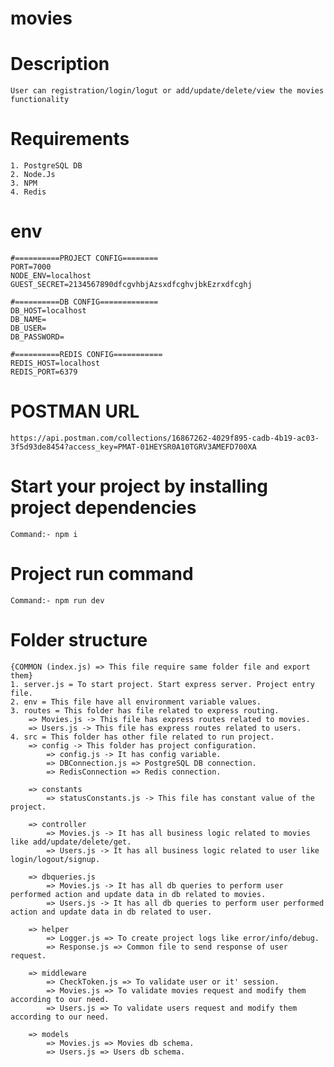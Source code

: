 # movies
# Description
    User can registration/login/logut or add/update/delete/view the movies functionality
# Requirements
    1. PostgreSQL DB
    2. Node.Js
    3. NPM
    4. Redis
# env
    #==========PROJECT CONFIG========
    PORT=7000
    NODE_ENV=localhost
    GUEST_SECRET=2134567890dfcgvhbjAzsxdfcghvjbkEzrxdfcghj

    #==========DB CONFIG=============
    DB_HOST=localhost
    DB_NAME=
    DB_USER=
    DB_PASSWORD=

    #==========REDIS CONFIG===========
    REDIS_HOST=localhost
    REDIS_PORT=6379
# POSTMAN URL
    https://api.postman.com/collections/16867262-4029f895-cadb-4b19-ac03-3f5d93de8454?access_key=PMAT-01HEYSR0A10TGRV3AMEFD700XA
# Start your project by installing project dependencies 
    Command:- npm i
# Project run command
    Command:- npm run dev
# Folder structure
    {COMMON (index.js) => This file require same folder file and export them}
    1. server.js = To start project. Start express server. Project entry file.
    2. env = This file have all environment variable values.
    3. routes = This folder has file related to express routing.
        => Movies.js -> This file has express routes related to movies.
        => Users.js -> This file has express routes related to users.
    4. src = This folder has other file related to run project.
        => config -> This folder has project configuration.
            => config.js -> It has config variable.
            => DBConnection.js => PostgreSQL DB connection.
            => RedisConnection => Redis connection.

        => constants
            => statusConstants.js -> This file has constant value of the project.

        => controller
            => Movies.js -> It has all business logic related to movies like add/update/delete/get.
            => Users.js -> It has all business logic related to user like login/logout/signup.

        => dbqueries.js
            => Movies.js -> It has all db queries to perform user performed action and update data in db related to movies. 
            => Users.js -> It has all db queries to perform user performed action and update data in db related to user. 

        => helper
            => Logger.js => To create project logs like error/info/debug.
            => Response.js => Common file to send response of user request.

        => middleware
            => CheckToken.js => To validate user or it' session.
            => Movies.js => To validate movies request and modify them according to our need.
            => Users.js => To validate users request and modify them according to our need.

        => models
            => Movies.js => Movies db schema.
            => Users.js => Users db schema. 
    


